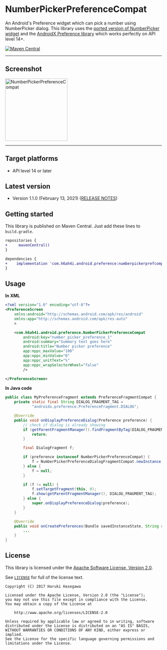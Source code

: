 NumberPickerPreferenceCompat
===============

An Android's Preference widget which can pick a number using NumberPicker dialog. This library uses the [ported version of NumberPicker widget](https://github.com/h6ah4i/android-numberpickercompat) and the [AndroidX Preference library](https://developer.android.com/reference/androidx/preference/package-summary) which works perfectly on API level 14+.

[![Maven Central](https://maven-badges.herokuapp.com/maven-central/com.h6ah4i.android.preference/numberpickerprefcompat/badge.svg)](https://maven-badges.herokuapp.com/maven-central/com.h6ah4i.android.preference/numberpickerprefcompat)

---

Screenshot
---

<img src="./pic/screenshot.png?raw=true" alt="NumberPickerPreferenceCompat" width="200" />

---

Target platforms
---

- API level 14 or later


Latest version
---

- Version 1.1.0  (February 13, 2021)   ([RELEASE NOTES](./RELEASE-NOTES.md))

Getting started
---

This library is published on Maven Central. Just add these lines to `build.gradle`.

```diff
repositories {
+     mavenCentral()
}

dependencies {
+    implementation 'com.h6ah4i.android.preference:numberpickerprefcompat:1.1.0'
}
```

Usage
---

**In XML**
```xml
<?xml version="1.0" encoding="utf-8"?>
<PreferenceScreen
    xmlns:android="http://schemas.android.com/apk/res/android"
    xmlns:app="http://schemas.android.com/apk/res-auto"
    >

    <com.h6ah4i.android.preference.NumberPickerPreferenceCompat
        android:key="number_picker_preference_1"
        android:summary="Summary text goes here"
        android:title="Number picker preference"
        app:nppc_maxValue="100"
        app:nppc_minValue="0"
        app:nppc_unitText="%"
        app:nppc_wrapSelectorWheel="false"
        />

</PreferenceScreen>
```

**In Java code**
```java
public class MyPreferenceFragment extends PreferenceFragmentCompat {
    private static final String DIALOG_FRAGMENT_TAG =
            "androidx.preference.PreferenceFragment.DIALOG";

    @Override
    public void onDisplayPreferenceDialog(Preference preference) {
        // check if dialog is already showing
        if (getParentFragmentManager().findFragmentByTag(DIALOG_FRAGMENT_TAG) != null) {
            return;
        }

        final DialogFragment f;

        if (preference instanceof NumberPickerPreferenceCompat) {
            f = NumberPickerPreferenceDialogFragmentCompat.newInstance(preference.getKey());
        } else {
            f = null;
        }

        if (f != null) {
            f.setTargetFragment(this, 0);
            f.show(getParentFragmentManager(), DIALOG_FRAGMENT_TAG);
        } else {
            super.onDisplayPreferenceDialog(preference);
        }
    }

    @Override
    public void onCreatePreferences(Bundle savedInstanceState, String rootKey) {
        ...
    }
}
```

License
---

This library is licensed under the [Apache Software License, Version 2.0](http://www.apache.org/licenses/LICENSE-2.0).

See [`LICENSE`](LICENSE) for full of the license text.

    Copyright (C) 2017 Haruki Hasegawa

    Licensed under the Apache License, Version 2.0 (the "License");
    you may not use this file except in compliance with the License.
    You may obtain a copy of the License at

        http://www.apache.org/licenses/LICENSE-2.0

    Unless required by applicable law or agreed to in writing, software
    distributed under the License is distributed on an "AS IS" BASIS,
    WITHOUT WARRANTIES OR CONDITIONS OF ANY KIND, either express or implied.
    See the License for the specific language governing permissions and
    limitations under the License.
